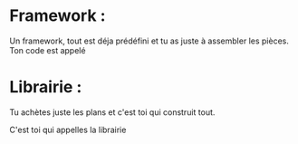 # Framework :

Un framework, tout est déja prédéfini et tu as juste à assembler les pièces.
Ton code est appelé 

# Librairie :

Tu achètes juste les plans et c'est toi qui construit tout.

C'est toi qui appelles la librairie 
